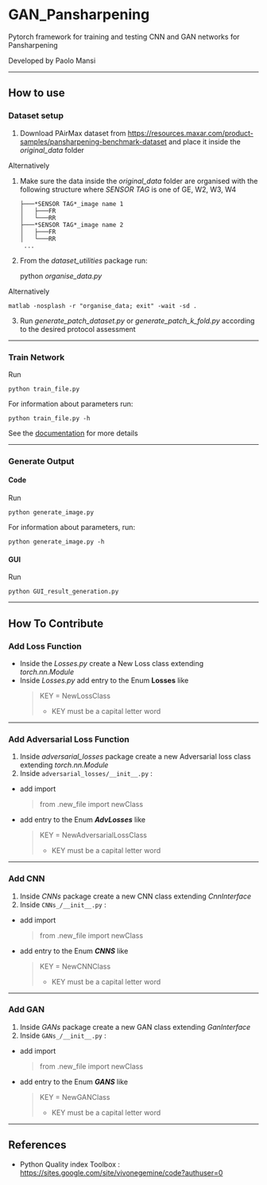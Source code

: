 # GAN_Pansharpening

Pytorch framework for training and testing CNN and GAN networks
for Pansharpening

Developed by Paolo Mansi
***

## How to use

### Dataset setup

1. Download PAirMax dataset from https://resources.maxar.com/product-samples/pansharpening-benchmark-dataset
   and place it inside the _original_data_ folder

Alternatively

1. Make sure the data inside the _original_data_ folder are organised with the following structure
   where *SENSOR TAG* is one of GE, W2, W3, W4
    ```
    ├───*SENSOR TAG*_image name 1
    │   ├───FR
    │   └───RR
    ├───*SENSOR TAG*_image name 2
    │   ├───FR
    │   └───RR
     ...
    ```

2. From the _dataset_utilities_ package run:
    

    python _organise_data.py_

Alternatively

    matlab -nosplash -r "organise_data; exit" -wait -sd .

3. Run _generate_patch_dataset.py_ or _generate_patch_k_fold.py_ according to the desired protocol assessment


---

### Train Network

Run

    python train_file.py

For information about parameters run:

    python train_file.py -h

See the [documentation](./docs/pytorch_models/index.html) for more details



---

### Generate Output

#### Code
Run


    python generate_image.py

For information about parameters, run:

    python generate_image.py -h


#### GUI
Run
    
    python GUI_result_generation.py
***

## How To Contribute

### Add Loss Function

* Inside the _Losses.py_ create a New Loss class extending _torch.nn.Module_
* Inside _Losses.py_ add entry to the Enum **Losses** like
  > KEY = NewLossClass
  >- KEY must be a capital letter word


---

### Add Adversarial Loss Function

1. Inside _adversarial_losses_ package create a new Adversarial loss class extending _torch.nn.Module_
2. Inside ```adversarial_losses/__init__.py``` :

* add import
  > from .new_file import newClass
* add entry to the Enum ***AdvLosses*** like
  > KEY = NewAdversarialLossClass
  >  - KEY must be a capital letter word

---

### Add CNN

1. Inside _CNNs_ package create a new CNN class extending _CnnInterface_
2. Inside ```CNNs_/__init__.py``` :

* add import
  > from .new_file import newClass
* add entry to the Enum ***CNNS*** like
  > KEY = NewCNNClass
  >  - KEY must be a capital letter word

---

### Add GAN

1. Inside _GANs_ package create a new GAN class extending _GanInterface_
2. Inside ```GANs_/__init__.py``` :

* add import
  > from .new_file import newClass
* add entry to the Enum ***GANS*** like
  > KEY = NewGANClass
  >  - KEY must be a capital letter word

***

## References

* Python Quality index Toolbox : https://sites.google.com/site/vivonegemine/code?authuser=0
 